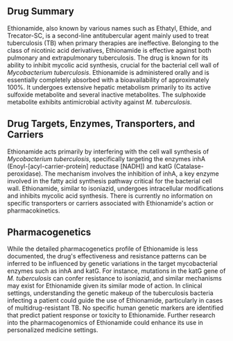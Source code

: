 ## Drug Summary
Ethionamide, also known by various names such as Ethatyl, Ethide, and Trecator-SC, is a second-line antitubercular agent mainly used to treat tuberculosis (TB) when primary therapies are ineffective. Belonging to the class of nicotinic acid derivatives, Ethionamide is effective against both pulmonary and extrapulmonary tuberculosis. The drug is known for its ability to inhibit mycolic acid synthesis, crucial for the bacterial cell wall of *Mycobacterium tuberculosis*. Ethionamide is administered orally and is essentially completely absorbed with a bioavailability of approximately 100%. It undergoes extensive hepatic metabolism primarily to its active sulfoxide metabolite and several inactive metabolites. The sulphoxide metabolite exhibits antimicrobial activity against *M. tuberculosis*.

## Drug Targets, Enzymes, Transporters, and Carriers
Ethionamide acts primarily by interfering with the cell wall synthesis of *Mycobacterium tuberculosis*, specifically targeting the enzymes inhA (Enoyl-[acyl-carrier-protein] reductase [NADH]) and katG (Catalase-peroxidase). The mechanism involves the inhibition of inhA, a key enzyme involved in the fatty acid synthesis pathway critical for the bacterial cell wall. Ethionamide, similar to isoniazid, undergoes intracellular modifications and inhibits mycolic acid synthesis. There is currently no information on specific transporters or carriers associated with Ethionamide's action or pharmacokinetics.

## Pharmacogenetics
While the detailed pharmacogenetics profile of Ethionamide is less documented, the drug's effectiveness and resistance patterns can be inferred to be influenced by genetic variations in the target mycobacterial enzymes such as inhA and katG. For instance, mutations in the katG gene of *M. tuberculosis* can confer resistance to isoniazid, and similar mechanisms may exist for Ethionamide given its similar mode of action. In clinical settings, understanding the genetic makeup of the tuberculosis bacteria infecting a patient could guide the use of Ethionamide, particularly in cases of multidrug-resistant TB. No specific human genetic markers are identified that predict patient response or toxicity to Ethionamide. Further research into the pharmacogenomics of Ethionamide could enhance its use in personalized medicine settings.